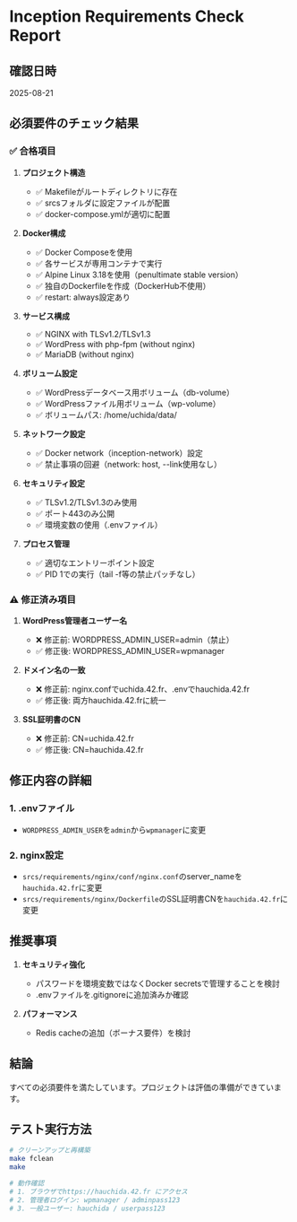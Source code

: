 # Inception Requirements Check Report

## 確認日時
2025-08-21

## 必須要件のチェック結果

### ✅ 合格項目

1. **プロジェクト構造**
   - ✅ Makefileがルートディレクトリに存在
   - ✅ srcsフォルダに設定ファイルが配置
   - ✅ docker-compose.ymlが適切に配置

2. **Docker構成**
   - ✅ Docker Composeを使用
   - ✅ 各サービスが専用コンテナで実行
   - ✅ Alpine Linux 3.18を使用（penultimate stable version）
   - ✅ 独自のDockerfileを作成（DockerHub不使用）
   - ✅ restart: always設定あり

3. **サービス構成**
   - ✅ NGINX with TLSv1.2/TLSv1.3
   - ✅ WordPress with php-fpm (without nginx)
   - ✅ MariaDB (without nginx)

4. **ボリューム設定**
   - ✅ WordPressデータベース用ボリューム（db-volume）
   - ✅ WordPressファイル用ボリューム（wp-volume）
   - ✅ ボリュームパス: /home/uchida/data/

5. **ネットワーク設定**
   - ✅ Docker network（inception-network）設定
   - ✅ 禁止事項の回避（network: host, --link使用なし）

6. **セキュリティ設定**
   - ✅ TLSv1.2/TLSv1.3のみ使用
   - ✅ ポート443のみ公開
   - ✅ 環境変数の使用（.envファイル）

7. **プロセス管理**
   - ✅ 適切なエントリーポイント設定
   - ✅ PID 1での実行（tail -f等の禁止パッチなし）

### ⚠️ 修正済み項目

1. **WordPress管理者ユーザー名**
   - ❌ 修正前: WORDPRESS_ADMIN_USER=admin（禁止）
   - ✅ 修正後: WORDPRESS_ADMIN_USER=wpmanager

2. **ドメイン名の一致**
   - ❌ 修正前: nginx.confでuchida.42.fr、.envでhauchida.42.fr
   - ✅ 修正後: 両方hauchida.42.frに統一

3. **SSL証明書のCN**
   - ❌ 修正前: CN=uchida.42.fr
   - ✅ 修正後: CN=hauchida.42.fr

## 修正内容の詳細

### 1. .envファイル
- `WORDPRESS_ADMIN_USER`を`admin`から`wpmanager`に変更

### 2. nginx設定
- `srcs/requirements/nginx/conf/nginx.conf`のserver_nameを`hauchida.42.fr`に変更
- `srcs/requirements/nginx/Dockerfile`のSSL証明書CNを`hauchida.42.fr`に変更

## 推奨事項

1. **セキュリティ強化**
   - パスワードを環境変数ではなくDocker secretsで管理することを検討
   - .envファイルを.gitignoreに追加済みか確認

2. **パフォーマンス**
   - Redis cacheの追加（ボーナス要件）を検討

## 結論

すべての必須要件を満たしています。プロジェクトは評価の準備ができています。

## テスト実行方法

```bash
# クリーンアップと再構築
make fclean
make

# 動作確認
# 1. ブラウザでhttps://hauchida.42.fr にアクセス
# 2. 管理者ログイン: wpmanager / adminpass123
# 3. 一般ユーザー: hauchida / userpass123
```